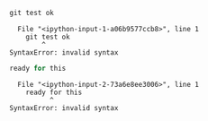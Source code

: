 ```python
git test ok
```


      File "<ipython-input-1-a06b9577ccb8>", line 1
        git test ok
            ^
    SyntaxError: invalid syntax
    



```python
ready for this
```


      File "<ipython-input-2-73a6e8ee3006>", line 1
        ready for this
              ^
    SyntaxError: invalid syntax
    



```python

```
